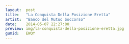 ```yaml
---
layout:  post
title:   "La Conquista Della Posizione Eretta"
artist:  "Banco del Mutuo Soccorso"
date:    2014-05-07 22:27:00
preview: img/la-conquista-della-posizione-eretta.jpg
gumid:   EWQY
---
```


<!-- vim: set tw=79 spell spelllang=en: -->
